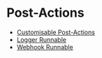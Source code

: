 # Post-Actions

- [Customisable Post-Actions](customisablePostActions.md)
- [Logger Runnable](loggerRunnable.md)
- [Webhook Runnable](webhookRunnable.md)
